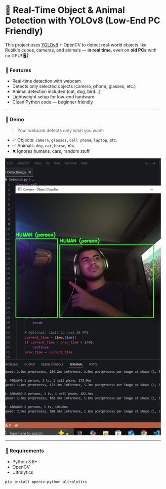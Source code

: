 # 🧠 Real-Time Object & Animal Detection with YOLOv8 (Low-End PC Friendly)

This project uses [YOLOv8](https://github.com/ultralytics/ultralytics) + OpenCV to detect real-world objects like Rubik's cubes, cameras, and animals — **in real time**, even on **old PCs** with no GPU! 🖥️💨

### 📸 Features
- Real-time detection with webcam
- Detects only selected objects (camera, phone, glasses, etc.)
- Animal detection included (cat, dog, bird...)
- Lightweight setup for low-end hardware
- Clean Python code — beginner friendly

---

### 🚀 Demo
> Your webcam detects only what you want:
- ✅ Objects: `camera`, `glasses`, `cell phone`, `laptop`, etc.
- ✅ Animals: `dog`, `cat`, `horse`, etc.
- ❌ Ignores humans, cars, random stuff

![Demo GIF or Screenshot](preview.jpg)

---

### 🔧 Requirements
- Python 3.8+
- OpenCV
- Ultralytics

```bash
pip install opencv-python ultralytics
